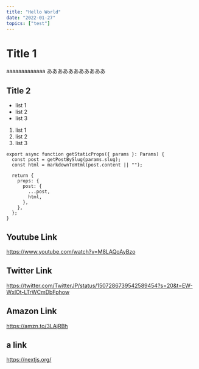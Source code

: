 ```yaml
---
title: "Hello World"
date: "2022-01-27"
topics: ["test"]
---
```


# Title 1

aaaaaaaaaaaaa あああああああああああ

## Title 2

- list 1
- list 2
- list 3

1. list 1
2. list 2
3. list 3

```js:slug.tsx
export async function getStaticProps({ params }: Params) {
  const post = getPostBySlug(params.slug);
  const html = markdownToHtml(post.content || "");

  return {
    props: {
      post: {
        ...post,
        html,
      },
    },
  };
}
```

## Youtube Link

https://www.youtube.com/watch?v=M8LAQoAyBzo

## Twitter Link

https://twitter.com/TwitterJP/status/1507286739542589454?s=20&t=EW-WxlOt-LTrWCmDbFphow

## Amazon Link

https://amzn.to/3LAjRBh

## a link

https://nextjs.org/
